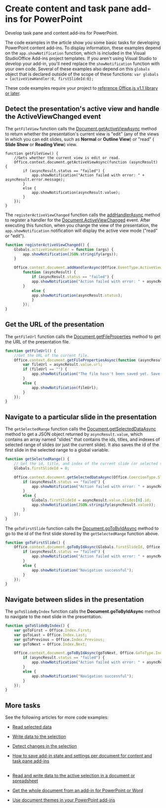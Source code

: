 
# Create content and task pane add-ins for PowerPoint
Develop task pane and content add-ins for PowerPoint.


The code examples in the article show you some basic tasks for developing PowerPoint content add-ins. To display information, these examples depend on the  `app.showNotification` function, which is included in the Visual StudioOffice Add-ins project templates. If you aren't using Visual Studio to develop your add-in, you'll need replace the `showNotification` function with your own code. Several of these examples also depend on this `globals` object that is declared outside of the scope of these functions: `var globals = {activeViewHandler:0, firstSlideId:0};`

These code examples require your project to [reference Office.js v1.1 library or later](../get-started/referencing-the-javascript-api-for-office-library-from-its-cdn.md).


## Detect the presentation's active view and handle the ActiveViewChanged event

The  `getFileView` function calls the [Document.getActiveViewAsync](http://msdn.microsoft.com/library/6b53c90a-df57-4851-98d1-fae2b54f6ad6%28Office.15%29.aspx) method to return whether the presentation's current view is "edit" (any of the views in which you can edit slides, such as **Normal** or **Outline View**) or "read" ( **Slide Show** or **Reading View**) view.


```
function getFileView() {
    //Gets whether the current view is edit or read.
    Office.context.document.getActiveViewAsync(function (asyncResult) {
        if (asyncResult.status == "failed") {
            app.showNotification("Action failed with error: " + asyncResult.error.message);
        }
        else {
            app.showNotification(asyncResult.value);
        }
    });
}
```

The  `registerActiveViewChanged` function calls the [addHandlerAsync](http://msdn.microsoft.com/library/8b2ec6c4-0983-4f5e-abd9-16f15b4fc87b%28Office.15%29.aspx) method to register a handler for the [Document.ActiveViewChanged](http://msdn.microsoft.com/library/f86afe63-bf70-43dd-b224-3bc53b5e991f%28Office.15%29.aspx) event. After executing this function, when you change the view of the presentation, the `app.showNotification` notification will display the active view mode ("read" or "edit").




```js
function registerActiveViewChanged() {
    Globals.activeViewHandler = function (args) {
        app.showNotification(JSON.stringify(args));
    }

    Office.context.document.addHandlerAsync(Office.EventType.ActiveViewChanged, Globals.activeViewHandler, 
        function (asyncResult) {
            if (asyncResult.status == "failed") {
            app.showNotification("Action failed with error: " + asyncResult.error.message);
        }
            else {
            app.showNotification(asyncResult.status);
            }
        });
}
```


## Get the URL of the presentation

The  `getFileUrl` function calls the [Document.getFileProperties](http://msdn.microsoft.com/library/2533a563-95ae-4d52-b2d5-a6783e4ef5b4%28Office.15%29.aspx) method to get the URL of the presentation file.


```js
function getFileUrl() {
    //Get the URL of the current file.
    Office.context.document.getFilePropertiesAsync(function (asyncResult) {
        var fileUrl = asyncResult.value.url;
        if (fileUrl == "") {
            app.showNotification("The file hasn't been saved yet. Save the file and try again");
        }
        else {
            app.showNotification(fileUrl);
        }
    });
}
```


## Navigate to a particular slide in the presentation

The  `getSelectedRange` function calls the [Document.getSelectedDataAsync](http://msdn.microsoft.com/library/f85ad02c-64f0-4b73-87f6-7f521b3afd69%28Office.15%29.aspx) method to get a JSON object returned by `asyncResult.value`, which contains an array named "slides" that contains the ids, titles, and indexes of selected range of slides (or just the current slide). It also saves the id of the first slide in the selected range to a global variable.


```js
function getSelectedRange() {
    // Get the id, title, and index of the current slide (or selected slides) and store the first slide id */
    Globals.firstSlideId = 0;

    Office.context.document.getSelectedDataAsync(Office.CoercionType.SlideRange, function (asyncResult) {
        if (asyncResult.status == "failed") {
            app.showNotification("Action failed with error: " + asyncResult.error.message);
        }
        else {
            Globals.firstSlideId = asyncResult.value.slides[0].id;
            app.showNotification(JSON.stringify(asyncResult.value));
        }
    });
}
```

The  `goToFirstSlide` function calls the [Document.goToByIdAsync](http://msdn.microsoft.com/library/35dda81c-235e-4eab-8a77-9acb3b73a380%28Office.15%29.aspx) method to go to the id of the first slide stored by the `getSelectedRange` function above.




```js
function goToFirstSlide() {
    Office.context.document.goToByIdAsync(Globals.firstSlideId, Office.GoToType.Slide, function (asyncResult) {
        if (asyncResult.status == "failed") {
            app.showNotification("Action failed with error: " + asyncResult.error.message);
        }
        else {
            app.showNotification("Navigation successful");
        }
    });
}
```


## Navigate between slides in the presentation

The  `goToSlideByIndex` function calls the **Document.goToByIdAsync** method to navigate to the next slide in the presentation.


```js
function goToSlideByIndex() {
    var goToFirst = Office.Index.First;
    var goToLast = Office.Index.Last;
    var goToPrevious = Office.Index.Previous;
    var goToNext = Office.Index.Next;

    Office.context.document.goToByIdAsync(goToNext, Office.GoToType.Index, function (asyncResult) {
        if (asyncResult.status == "failed") {
            app.showNotification("Action failed with error: " + asyncResult.error.message);
        }
        else {
            app.showNotification("Navigation successful");
        }
    });
}
```




## More tasks

See the following articles for more code examples:


- [Read selected data](../how-to/read-and-write-data-to-the-active-selection-in-a-document-or-spreadsheet.md#ReadWriteDocumentData_Read)
    
- [Write data to the selection](../how-to/read-and-write-data-to-the-active-selection-in-a-document-or-spreadsheet.md#ReadWriteDocumentData_Write)
    
- [Detect changes in the selection](../how-to/read-and-write-data-to-the-active-selection-in-a-document-or-spreadsheet.md#ReadWriteDocumentData_DetectChanges)
    
- [How to save add-in state and settings per document for content and task pane add-ins](../how-to/persisting-add-in-state-and-settings.md#PersistSettingsContentTaskPaneApp)
    

## 



- [Read and write data to the active selection in a document or spreadsheet](../how-to/read-and-write-data-to-the-active-selection-in-a-document-or-spreadsheet.md)
    
- [Get the whole document from an add-in for PowerPoint or Word](../how-to/get-the-whole-document-from-an-add-in-for-powerpoint-or-word.md)
    
- [Use document themes in your PowerPoint add-ins](../powerpoint/use-document-themes-in-your-powerpoint-add-ins.md)
    
